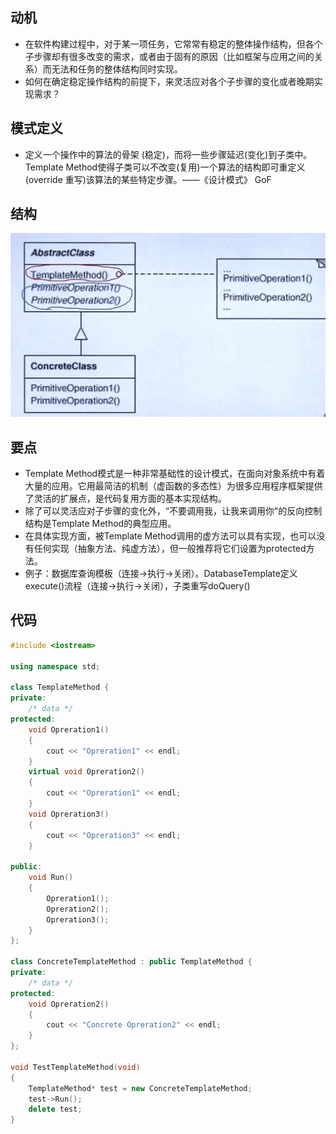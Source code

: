 ## 动机
- 在软件构建过程中，对于某一项任务，它常常有稳定的整体操作结构，但各个子步骤却有很多改变的需求，或者由于固有的原因（比如框架与应用之间的关系）而无法和任务的整体结构同时实现。
- 如何在确定稳定操作结构的前提下，来灵活应对各个子步骤的变化或者晚期实现需求？

## 模式定义
- 定义一个操作中的算法的骨架 (稳定)，而将一些步骤延迟(变化)到子类中。 Template Method使得子类可以不改变(复用)一个算法的结构即可重定义(override 重写)该算法的某些特定步骤。——《设计模式》 GoF 

## 结构
![在这里插入图片描述](./pics/%E6%A8%A1%E6%9D%BF%E6%96%B9%E6%B3%95.jpeg)

## 要点
- Template Method模式是一种非常基础性的设计模式，在面向对象系统中有着大量的应用。它用最简洁的机制（虚函数的多态性）为很多应用程序框架提供了灵活的扩展点，是代码复用方面的基本实现结构。
- 除了可以灵活应对子步骤的变化外，“不要调用我，让我来调用你”的反向控制结构是Template Method的典型应用。
- 在具体实现方面，被Template Method调用的虚方法可以具有实现，也可以没有任何实现（抽象方法、纯虚方法），但一般推荐将它们设置为protected方法。
- 例子：数据库查询模板（连接→执行→关闭）。DatabaseTemplate定义execute()流程（连接→执行→关闭），子类重写doQuery()

## 代码
```cpp
#include <iostream>

using namespace std;

class TemplateMethod {
private:
    /* data */
protected:
    void Opreration1()
    {
        cout << "Opreration1" << endl;
    }
    virtual void Opreration2()
    {
        cout << "Opreration1" << endl;
    }
    void Opreration3()
    {
        cout << "Opreration3" << endl;
    }

public:
    void Run()
    {
        Opreration1();
        Opreration2();
        Opreration3();
    }
};

class ConcreteTemplateMethod : public TemplateMethod {
private:
    /* data */
protected:
    void Opreration2()
    {
        cout << "Concrete Opreration2" << endl;
    }
};

void TestTemplateMethod(void)
{
    TemplateMethod* test = new ConcreteTemplateMethod;
    test->Run();
    delete test;
}
```
